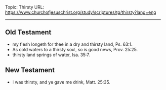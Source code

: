 Topic: Thirsty
URL: https://www.churchofjesuschrist.org/study/scriptures/tg/thirsty?lang=eng

---

## Old Testament

- my flesh longeth for thee in a dry and thirsty land, Ps. 63:1.
- As cold waters to a thirsty soul, so is good news, Prov. 25:25.
- thirsty land springs of water, Isa. 35:7.

## New Testament

- I was thirsty, and ye gave me drink, Matt. 25:35.

